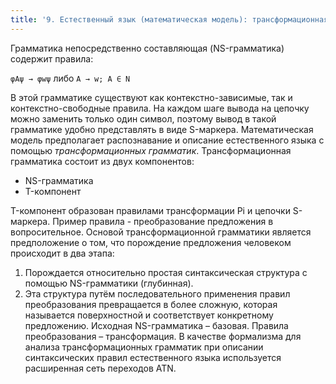 ```yaml
---
title: '9. Естественный язык (математическая модель): трансформационная грамматика, понятие глубинной и поверхностной структуры'
---
```

Грамматика непосредственно составляющая (NS-грамматика) содержит правила:

`φАψ → φwψ` либо `A → w; А ∈ N`

В этой грамматике существуют как контекстно-зависимые, так и контекстно-свободные правила. На каждом шаге вывода на цепочку можно заменить только один символ, поэтому вывод в такой грамматике удобно представлять в виде S-маркера. Математическая модель предполагает распознавание и описание естественного языка с помощью _трансформационных грамматик_. Трансформационная грамматика состоит из двух компонентов:
- NS-грамматика
- T-компонент

T-компонент образован правилами трансформации Pi и цепочки S-маркера. Пример правила - преобразование предложения в вопросительное. Основой трансформационной грамматики является предположение о том, что порождение предложения человеком происходит в два этапа:

1. Порождается относительно простая синтаксическая структура с помощью NS-грамматики (глубинная).
2. Эта структура путём последовательного применения правил преобразования превращается в более сложную, которая называется поверхностной и соответствует конкретному предложению. Исходная NS-грамматика – базовая. Правила преобразования – трансформация. В качестве формализма для анализа трансформационных грамматик при описании синтаксических правил естественного языка используется расширенная сеть переходов ATN.